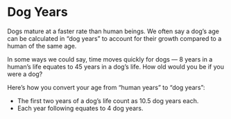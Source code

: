 # Dog Years

Dogs mature at a faster rate than human beings. We often say a dog’s age can be calculated in “dog years” to account for their growth compared to a human of the same age. 

In some ways we could say, time moves quickly for dogs — 8 years in a human’s life equates to 45 years in a dog’s life. How old would you be if you were a dog?

Here’s how you convert your age from “human years” to “dog years”:

- The first two years of a dog’s life count as 10.5 dog years each.
- Each year following equates to 4 dog years.
